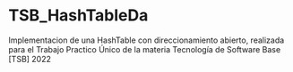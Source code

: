 # TSB_HashTableDa

Implementacion de una HashTable con direccionamiento abierto, realizada para el Trabajo Practico Único de la materia Tecnología de Software Base [TSB] 2022
